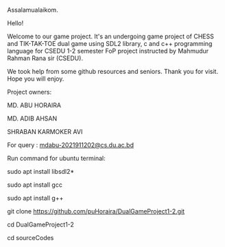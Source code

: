 Assalamualaikom.

Hello!

Welcome to our game project. It's an undergoing game project of CHESS and TIK-TAK-TOE dual game using SDL2 library, c and c++ programming language for CSEDU 1-2 semester FoP project instructed by Mahmudur Rahman Rana sir (CSEDU).

We took help from some github resources and seniors. Thank you for visit. Hope you will enjoy.

Project owners:

MD. ABU HORAIRA
  
MD. ADIB AHSAN

SHRABAN KARMOKER AVI

For query : mdabu-2021911202@cs.du.ac.bd

Run command for ubuntu terminal:

sudo apt install libsdl2*

sudo apt install gcc

sudo apt install g++

git clone https://github.com/puHoraira/DualGameProject1-2.git

cd DualGameProject1-2

cd sourceCodes
